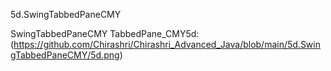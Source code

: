 5d.SwingTabbedPaneCMY

SwingTabbedPaneCMY TabbedPane_CMY5d: (https://github.com/Chirashri/Chirashri_Advanced_Java/blob/main/5d.SwingTabbedPaneCMY/5d.png)

